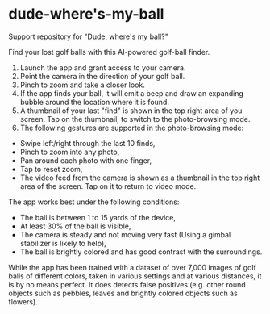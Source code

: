 # dude-where's-my-ball
Support repository for "Dude, where's my ball?"

Find your lost golf balls with this AI-powered golf-ball finder. 

1. Launch the app and grant access to your camera.
2. Point the camera in the direction of your golf ball.
3. Pinch to zoom and take a closer look.
3. If the app finds your ball, it will emit a beep and draw an expanding bubble around the location where it is found.
4. A thumbnail of your last "find" is shown in the top right area of you screen. Tap on the thumbnail, to switch to the photo-browsing mode.
5. The following gestures are supported in the photo-browsing mode:
- Swipe left/right through the last 10 finds,
- Pinch to zoom into any photo,
- Pan around each photo with one finger,
- Tap to reset zoom,
- The video feed from the camera is shown as a thumbnail in the top right area of the screen. Tap on it to return to video mode.

The app works best under the following conditions:
- The ball is between 1 to 15 yards of the device,
- At least 30% of the ball is visible,
- The camera is steady and not moving very fast (Using a gimbal stabilizer is likely to help),
- The ball is brightly colored and has good contrast with the surroundings.

While the app has been trained with a dataset of over 7,000 images of golf balls of different colors, taken in various settings and at various distances, it is by no means perfect. It does detects false positives (e.g.  other round objects such as pebbles, leaves and brightly colored objects such as flowers).

